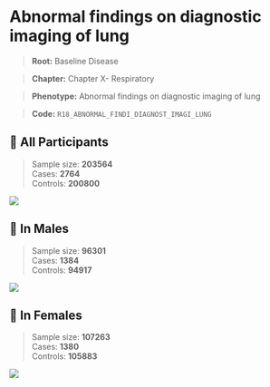 # Abnormal findings on diagnostic imaging of lung

> **Root:** Baseline Disease  

> **Chapter:** Chapter X- Respiratory  

> **Phenotype:** Abnormal findings on diagnostic imaging of lung  

> **Code:** `R18_ABNORMAL_FINDI_DIAGNOST_IMAGI_LUNG`

## 🧪 All Participants  
> Sample size: **203564**  
> Cases: **2764**  
> Controls: **200800**
<img src="/Disease/Figures/ALL/Incidence/R18_ABNORMAL_FINDI_DIAGNOST_IMAGI_LUNG.png"/>
<CsvTable src="/Disease_Data/ALL/Incidence/COX_R18_ABNORMAL_FINDI_DIAGNOST_IMAGI_LUNG.csv" label="🔍 View full results" />

## 👨 In Males  
> Sample size: **96301**  
> Cases: **1384**  
> Controls: **94917**
<img src="/Disease/Figures/Male/Incidence/R18_ABNORMAL_FINDI_DIAGNOST_IMAGI_LUNG.png"/>
<CsvTable src="/Disease_Data/Male/Incidence/COX_R18_ABNORMAL_FINDI_DIAGNOST_IMAGI_LUNG.csv" label="🔍 View full results" />

## 👩 In Females  
> Sample size: **107263**  
> Cases: **1380**  
> Controls: **105883**
<img src="/Disease/Figures/Female/Incidence/R18_ABNORMAL_FINDI_DIAGNOST_IMAGI_LUNG.png"/>
<CsvTable src="/Disease_Data/Female/Incidence/COX_R18_ABNORMAL_FINDI_DIAGNOST_IMAGI_LUNG.csv" label="🔍 View full results" />
